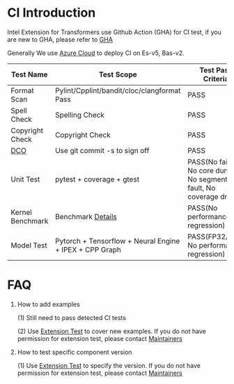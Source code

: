 # CI Introduction
Intel Extension for Transformers use Github Action (GHA) for CI test, if you are new to GHA, please refer to [GHA](https://docs.github.com/en/actions)



Generally We use [Azure Cloud](https://azure.microsoft.com/en-us/pricing/purchase-options/pay-as-you-go) to deploy CI on Es-v5, Bas-v2. 


|     Test Name                 |     Test Scope                        |     Test Pass Criteria    |
|-------------------------------|-----------------------------------------------|---------------|
|     Format Scan               |     Pylint/Cpplint/bandit/cloc/clangformat Pass           |     PASS         |
|     Spell Check               |     Spelling Check                               |     PASS         |
|     Copyright Check           |     Copyright Check        |     PASS         |
|     [DCO](https://github.com/apps/dco/)                       |     Use git commit -s to sign off              |     PASS         |
|     Unit Test    |   pytest + coverage + gtest |     PASS(No failure, No core dump, No segmentation fault, No coverage drop)         |
|     Kernel Benchmark          |      Benchmark [Details](../intel_extension_for_transformers/llm/runtime/deprecated/test/kernels/benchmark)               |     PASS(No performance regression)        |
|     Model Test       |   Pytorch + Tensorflow + Neural Engine + IPEX + CPP Graph   |     PASS(FP32/INT8 No performance regression)         |

# FAQ
1. How to add examples

    (1) Still need to pass detected CI tests

    (2) Use [Extension Test](https://inteltf-jenk.sh.intel.com/view/nlp-toolkit-validation/job/nlp-toolkit-validation-top-mr-extension/) to cover new examples. If you do not have permission for extension test, please contact [Maintainers](inc.maintainers@intel.com)


2. How to test specific component version

    (1) Use [Extension Test](https://inteltf-jenk.sh.intel.com/view/nlp-toolkit-validation/job/nlp-toolkit-validation-top-mr-extension/) to specify the version. If you do not have permission for extension test, please contact [Maintainers](inc.maintainers@intel.com)


